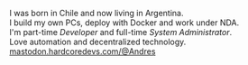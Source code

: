 I was born in Chile and now living in Argentina.<br/>
I build my own PCs, deploy with Docker and work under NDA.<br/>
I'm part-time _Developer_ and full-time _System Administrator_.<br/>
Love automation and decentralized technology.<br/>
[mastodon.hardcoredevs.com/@Andres](https://mastodon.hardcoredevs.com/@Andres)
